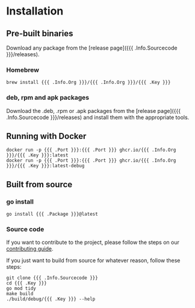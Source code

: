 # Installation

## Pre-built binaries
Download any package from the [release page]({{{ .Info.Sourcecode }}}/releases).

### Homebrew
```
brew install {{{ .Info.Org }}}/{{{ .Info.Org }}}/{{{ .Key }}}
```

### deb, rpm and apk packages
Download the .deb, .rpm or .apk packages from the [release page]({{{ .Info.Sourcecode }}}/releases) and install them with the appropriate tools.

## Running with Docker
```shell
docker run -p {{{ .Port }}}:{{{ .Port }}} ghcr.io/{{{ .Info.Org }}}/{{{ .Key }}}:latest
docker run -p {{{ .Port }}}:{{{ .Port }}} ghcr.io/{{{ .Info.Org }}}/{{{ .Key }}}:latest-debug
```

## Built from source

### go install
```shell
go install {{{ .Package }}}@latest
```

### Source code

If you want to contribute to the project, please follow the steps on our [contributing guide](contributing).

If you just want to build from source for whatever reason, follow these steps:

```shell
git clone {{{ .Info.Sourcecode }}}
cd {{{ .Key }}}
go mod tidy
make build
./build/debug/{{{ .Key }}} --help
```
